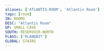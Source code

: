 ```yaml
---
aliases: ['ATLANTIS-ROOM', 'Atlantis Room']
tags: [room]
IN: ROOMS
DESC: "Atlantis Room"
UP: SMALL-CAVE
SOUTH: RESERVOIR-NORTH
FLAGS: ['RLANDBIT']
GLOBAL: STAIRS
---
```

